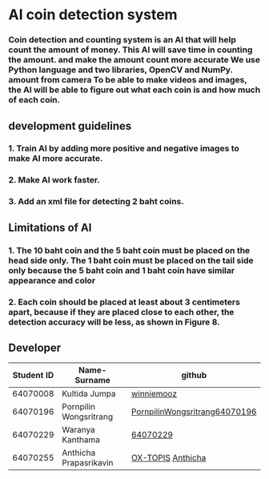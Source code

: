 # AI coin detection system
### Coin detection and counting system is an AI that will help count the amount of money. This AI will save time in counting the amount. and make the amount count more accurate We use Python language and two libraries, OpenCV and NumPy. amount from camera To be able to make videos and images, the AI ​​will be able to figure out what each coin is and how much of each coin.
## development guidelines
### 1. Train AI by adding more positive and negative images to make AI more accurate.
### 2. Make AI work faster.
### 3. Add an xml file for detecting 2 baht coins.
## Limitations of AI
### 1. The 10 baht coin and the 5 baht coin must be placed on the head side only. The 1 baht coin must be placed on the tail side only because the 5 baht coin and 1 baht coin have similar appearance and color
### 2. Each coin should be placed at least about 3 centimeters apart, because if they are placed close to each other, the detection accuracy will be less, as shown in Figure 8.
####
## Developer
| Student ID  | Name-Surname | github      |
| ----------- | ----------- | ----------- |
| 64070008   | Kultida Jumpa        |[winniemooz](https://github.com/winniemooz)
| 64070196   | Pornpilin Wongsritrang      | [PornpilinWongsritrang64070196](https://github.com/PornpilinWongsritrang64070196)   |
| 64070229   | Waranya Kanthama        | [64070229](https://github.com/64070229)   |
| 64070255   | Anthicha Prapasrikavin     | [OX-TOPIS](https://github.com/OX-TOPIS)   [Anthicha](https://github.com/anthicha)  |
